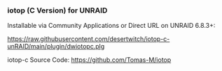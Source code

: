 ### iotop (C Version) for UNRAID

Installable via Community Applications or Direct URL on UNRAID 6.8.3+:

https://raw.githubusercontent.com/desertwitch/iotop-c-unRAID/main/plugin/dwiotopc.plg

iotop-c Source Code: https://github.com/Tomas-M/iotop
